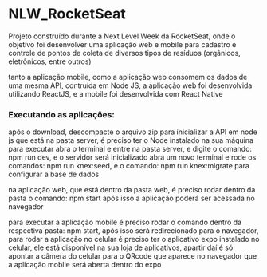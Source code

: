 # NLW_RocketSeat

Projeto construído durante a Next Level Week da RocketSeat, onde o objetivo foi desenvolver uma aplicação
web e mobile para cadastro e controle de pontos de coleta de diversos tipos de resíduos (orgânicos, eletrônicos, entre outros)

tanto a aplicação mobile, como a aplicação web consomem os dados de uma mesma API, contruída em Node JS,
a aplicação web foi desenvolvida utilizando ReactJS, e a mobile foi desenvolvida com React Native

### Executando as aplicações:

após o download, descompacte o arquivo zip
para inicializar a API em node js que está na pasta server, é preciso ter o Node instalado na sua máquina
para executar abra o terminal e entre na pasta server, e digite o comando: npm run dev, e o servidor será inicializado
abra um novo terminal e rode os comandos: npm run knex:seed, e o comando: npm run knex:migrate para configurar a base de dados

na aplicação web, que está dentro da pasta web, é preciso rodar dentro da pasta o comando: npm start
após isso a aplicação poderá ser acessada no navegador

para executar a aplicação mobile é preciso rodar o comando dentro da respectiva pasta: npm start, após isso será 
redirecionado para o navegador, para rodar a aplicação no celular é preciso ter o aplicativo expo instalado no celular,
ele está disponível na sua loja de aplicativos, apartir daí é só apontar a câmera do celular para o QRcode 
que aparece no navegador que a aplicação moblie será aberta dentro do expo
